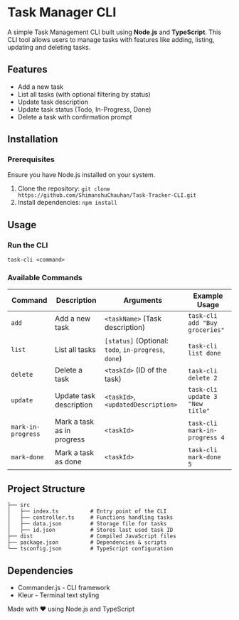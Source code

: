 # Task Manager CLI
A simple Task Management CLI built using **Node.js** and **TypeScript**.
This CLI tool allows users to manage tasks with features like adding, listing, updating and deleting tasks.

## Features
  - Add a new task
  - List all tasks (with optional filtering by status)
  - Update task description
  - Update task status (Todo, In-Progress, Done)
  - Delete a task with confirmation prompt
  
## Installation
### Prerequisites
Ensure you have Node.js installed on your system.
  1. Clone the repository: ```git clone https://github.com/ShimanshuChauhan/Task-Tracker-CLI.git```
  2. Install dependencies: ```npm install```
   
## Usage
### Run the CLI 
```task-cli <command>```

### Available Commands

| Command              | Description                                      | Arguments                                      | Example Usage                         |
|----------------------|--------------------------------------------------|-----------------------------------------------|---------------------------------------|
| `add`               | Add a new task                                   | `<taskName>` (Task description)              | `task-cli add "Buy groceries"`   |
| `list`              | List all tasks                                   | `[status]` (Optional: `todo`, `in-progress`, `done`) | `task-cli list done`            |
| `delete`            | Delete a task                                   | `<taskId>` (ID of the task)                   | `task-cli delete 2`              |
| `update`            | Update task description                         | `<taskId>`, `<updatedDescription>`           | `task-cli update 3 "New title"`  |
| `mark-in-progress`  | Mark a task as in progress                      | `<taskId>`                                    | `task-cli mark-in-progress 4`    |
| `mark-done`         | Mark a task as done                             | `<taskId>`                                    | `task-cli mark-done 5`           |

## Project Structure
```
├── src
│   ├── index.ts          # Entry point of the CLI
│   ├── controller.ts     # Functions handling tasks
│   ├── data.json         # Storage file for tasks
│   ├── id.json           # Stores last used task ID
├── dist                  # Compiled JavaScript files
├── package.json          # Dependencies & scripts
└── tsconfig.json         # TypeScript configuration
```

## Dependencies
  - Commander.js - CLI framework
  - Kleur - Terminal text styling

Made with ❤️ using Node.js and TypeScript
